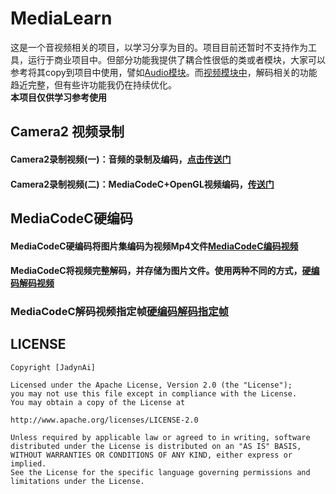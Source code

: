 # MediaLearn
这是一个音视频相关的项目，以学习分享为目的。项目目前还暂时不支持作为工具，运行于商业项目中。但部分功能我提供了耦合性很低的类或者模块，大家可以参考将其copy到项目中使用，譬如[Audio模块](https://github.com/JadynAi/MediaLearn/tree/master/mediakit/src/main/java/com/jadyn/mediakit/audio)。而[视频模块中](https://github.com/JadynAi/MediaLearn/tree/master/mediakit/src/main/java/com/jadyn/mediakit/video)，解码相关的功能趋近完整，但有些许功能我仍在持续优化。<br>**本项目仅供学习参考使用**

## Camera2 视频录制

#### Camera2录制视频(一)：音频的录制及编码，[点击传送门](https://juejin.im/post/5d130936e51d45777b1a3dc8)

#### Camera2录制视频(二)：MediaCodeC+OpenGL视频编码，[传送门](https://juejin.im/post/5d2c12fdf265da1bae392b4c)

## MediaCodeC硬编码

#### MediaCodeC硬编码将图片集编码为视频Mp4文件[MediaCodeC编码视频](https://ailoli.me/2019/04/01/2019-04-01-MediaCodeC-encoder1/)

#### MediaCodeC将视频完整解码，并存储为图片文件。使用两种不同的方式，[硬编码解码视频](https://ailoli.me/2019/01/25/2019-01-25-MediaCodeC-Decode-1/)

### MediaCodeC解码视频指定帧[硬编码解码指定帧](https://ailoli.me/2019/02/09/2019-02-09-MediaCodeC-frame/)



## LICENSE

    Copyright [JadynAi]

    Licensed under the Apache License, Version 2.0 (the "License");
    you may not use this file except in compliance with the License.
    You may obtain a copy of the License at

    http://www.apache.org/licenses/LICENSE-2.0

    Unless required by applicable law or agreed to in writing, software
    distributed under the License is distributed on an "AS IS" BASIS,
    WITHOUT WARRANTIES OR CONDITIONS OF ANY KIND, either express or implied.
    See the License for the specific language governing permissions and
    limitations under the License.
